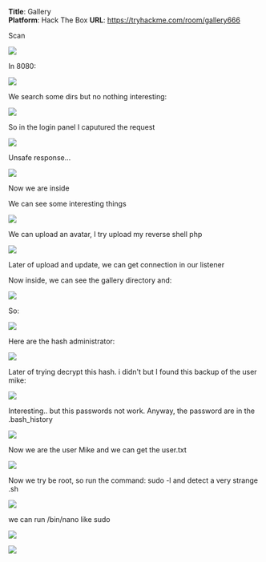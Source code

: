 **Title**: Gallery  
**Platform**: Hack The Box
**URL**: https://tryhackme.com/room/gallery666

Scan

![](/img/gallery1.png)

In 8080:

![](img/gallery2.png)

We search some dirs but no nothing interesting:

![](img/gallery3.png)

So in the login panel I caputured the request

![](img/gallery4.png)

Unsafe response... 

![](img/gallery5.png)

Now we are inside

We can see some interesting things

![](img/gallery9.png)

We can upload an avatar, I try upload my reverse shell php

![](img/gallery8.png)

Later of upload and update, we can get connection in our listener 

Now inside, we can see the gallery directory and: 

![](img/gallery11.png)

So: 

![](img/gallery10.png)

Here are the hash administrator:

![](img/gallery12.png)

Later of trying decrypt this hash. i didn't but I found this backup of the user mike:

![](img/gallery13.png)

Interesting.. but this passwords not work. Anyway, the password are in the .bash_history

![](img/gallery13-1.png)

Now we are the user Mike and we can get the user.txt

![](img/gallery14.png)

Now we try be root, so run the command: sudo -l and detect a very strange .sh

![](img/gallery15.png)

we can run /bin/nano like sudo 

![](img/gallery16.png)

![](img/gallery17.png)
